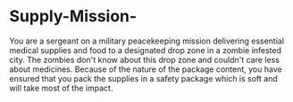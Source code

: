 # Supply-Mission-
You are a sergeant on a military peacekeeping mission delivering essential medical supplies and food to a designated drop zone in a zombie infested city. The zombies don't know about this drop zone and couldn't care less about medicines.  Because of the nature of the package content, you have ensured that you pack the supplies in a safety package which is soft and will take most of the impact.
